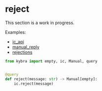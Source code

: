 # reject

This section is a work in progress.

Examples:

-   [ic_api](https://github.com/demergent-labs/kybra/tree/main/examples/ic_api)
-   [manual_reply](https://github.com/demergent-labs/kybra/tree/main/examples/manual_reply)
-   [rejections](https://github.com/demergent-labs/kybra/tree/main/examples/rejections)

```python
from kybra import empty, ic, Manual, query


@query
def reject(message: str) -> Manual[empty]:
    ic.reject(message)
```
